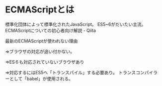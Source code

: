 # ECMAScriptとは
標準化団体によって標準化されたJavaScript。
ES5~6がだいたい主流。
ECMAScriptについての初心者向け解説 - Qiita

最新のECMAScriptが使われない理由

⇒ブラウザの対応が追い付かない。

⇒ES６も対応されていないブラウザあり

⇒対応するにはES5へ「トランスパイル」する必要あり。
トランスコンパイラーとして「babel」が使用される。
